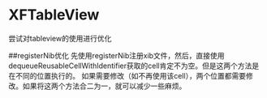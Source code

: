 # XFTableView
尝试对tableview的使用进行优化

##registerNib优化
先使用registerNib注册xib文件，然后，直接使用dequeueReusableCellWithIdentifier获取的cell肯定不为空。但是这两个方法是在不同的位置执行的。
如果需要修改（如不再使用该cell），两个位置都需要修改。如果将这两个方法合二为一，就可以减少一些麻烦。
